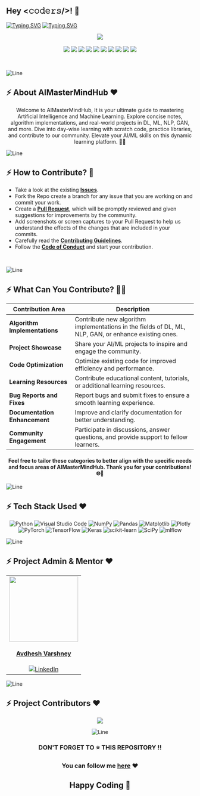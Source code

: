 <h2>Hey <𝚌𝚘𝚍𝚎𝚛𝚜/>! 👋</h2>

[![Typing SVG](https://readme-typing-svg.herokuapp.com?font=Fira+Code&size=60&pause=1000&center=true&vCenter=true&multiline=true&width=1000&height=100&lines=AI+Master+Mind+Hub)](https://git.io/typing-svg)
[![Typing SVG](https://readme-typing-svg.demolab.com?font=Comfortaa&size=75&pause=800&color=18b8d0&center=true&vCenter=true&width=2000&height=200&lines=MACHINE+LEARNING;DEEP+LEARNING;GENERATIVE+ADVERSARIAL+NETWORK;NATURAL+LANGUAGE+PROCESSING;PRACTICE+LIBRARIES;PYTHON+SCRIPTS;KAGGLE+COMPETITION;ARTIFICIAL+INTELLIGENCE)](https://git.io/typing-svg)

<div align="center">
 <p>
  <a href="https://www.buymeacoffee.com/avdheshvarshney">
    <img src="https://img.shields.io/badge/Buy%20Me%20a%20Coffee-ffdd00?style=for-the-badge&logo=buy-me-a-coffee&logoColor=black" />
  </a><br><br>
  <img src="https://img.shields.io/github/contributors/Avdhesh-Varshney/AIMasterMindHub?style=for-the-badge" />
  <img src="https://img.shields.io/github/last-commit/Avdhesh-Varshney/AIMasterMindHub?style=for-the-badge" />
  <img src="https://img.shields.io/github/issues-pr-closed/Avdhesh-Varshney/AIMasterMindHub?style=for-the-badge" />
  <img src="https://img.shields.io/github/issues-raw/Avdhesh-Varshney/AIMasterMindHub?style=for-the-badge" />
  <img src="https://img.shields.io/github/stars/Avdhesh-Varshney/AIMasterMindHub?style=for-the-badge" />
  <img src="https://img.shields.io/github/repo-size/Avdhesh-Varshney/AIMasterMindHub?style=for-the-badge" />
  <img src="https://img.shields.io/github/issues-closed-raw/Avdhesh-Varshney/AIMasterMindHub?style=for-the-badge" />
  <img src="https://img.shields.io/github/issues-pr-closed-raw/Avdhesh-Varshney/AIMasterMindHub?style=for-the-badge" />
  <img src="https://img.shields.io/github/license/Avdhesh-Varshney/AIMasterMindHub?style=for-the-badge" />
  <img src="https://img.shields.io/github/forks/Avdhesh-Varshney/AIMasterMindHub?style=for-the-badge" />
 </p>
</div>
<br>

![Line](https://user-images.githubusercontent.com/85225156/171937799-8fc9e255-9889-4642-9c92-6df85fb86e82.gif)

<!-- -------------------ABOUT SECTION---------------------- -->

## :zap: About AIMasterMindHub ❤️
<div align="center">
  Welcome to AIMasterMindHub, It is your ultimate guide to mastering Artificial Intelligence and Machine Learning. Explore concise notes, algorithm implementations, and real-world projects in DL, ML, NLP, GAN, and more. Dive into day-wise learning with scratch code, practice libraries, and contribute to our community. Elevate your AI/ML skills on this dynamic learning platform. 🚀🧠
</div>

![Line](https://user-images.githubusercontent.com/85225156/171937799-8fc9e255-9889-4642-9c92-6df85fb86e82.gif)


<!-- -------------------HOW YOU CAN CONTRIBUTE------------------------ -->
## :zap: How to Contribute? 🤔

- Take a look at the existing [**Issues**](https://github.com/Avdhesh-Varshney/AIMasterMindHub/issues). 
- Fork the Repo create a branch for any issue that you are working on and commit your work.
- Create a [**Pull Request**](https://github.com/Avdhesh-Varshney/AIMasterMindHub/pulls), which will be promptly reviewed and given suggestions for improvements by the community.
- Add screenshots or screen captures to your Pull Request to help us understand the effects of the changes that are included in your commits.
- Carefully read the [**Contributing Guidelines**](https://github.com/Avdhesh-Varshney/AIMasterMindHub/blob/main/CONTRIBUTING.md).
- Follow the [**Code of Conduct**](https://github.com/Avdhesh-Varshney/AIMasterMindHub/blob/main/CODE_OF_CONDUCT.md) and start your contribution.
<br>

![Line](https://user-images.githubusercontent.com/85225156/171937799-8fc9e255-9889-4642-9c92-6df85fb86e82.gif)


<!-- ------------------WHAT YOU CAN CONTRIBUTE---------------------- -->
## :zap: What Can You Contribute? 👩‍💻

<div align="center">

| **Contribution Area**             | **Description**                                                                                   |
| ----------------------------------|---------------------------------------------------------------------------------------------------|
| **Algorithm Implementations**     | Contribute new algorithm implementations in the fields of DL, ML, NLP, GAN, or enhance existing ones.|
| **Project Showcase**              | Share your AI/ML projects to inspire and engage the community.                                      |
| **Code Optimization**             | Optimize existing code for improved efficiency and performance.                                      |
| **Learning Resources**            | Contribute educational content, tutorials, or additional learning resources.                         |
| **Bug Reports and Fixes**         | Report bugs and submit fixes to ensure a smooth learning experience.                                  |
| **Documentation Enhancement**     | Improve and clarify documentation for better understanding.                                          |
| **Community Engagement**          | Participate in discussions, answer questions, and provide support to fellow learners.                |

#### Feel free to tailor these categories to better align with the specific needs and focus areas of AIMasterMindHub. Thank you for your contributions! 🌐🚀
</div>

![Line](https://user-images.githubusercontent.com/85225156/171937799-8fc9e255-9889-4642-9c92-6df85fb86e82.gif)

<!-- ------------TECH STACK USED---------------------- -->
## :zap: Tech Stack Used ❤️
<div align ="center">

  ![Python](https://img.shields.io/badge/python-3670A0?style=for-the-badge&logo=python&logoColor=ffdd54)
  ![Visual Studio Code](https://img.shields.io/badge/Visual%20Studio%20Code-0078d7.svg?style=for-the-badge&logo=visual-studio-code&logoColor=white)
  ![NumPy](https://img.shields.io/badge/numpy-%23013243.svg?style=for-the-badge&logo=numpy&logoColor=white)
  ![Pandas](https://img.shields.io/badge/pandas-%23150458.svg?style=for-the-badge&logo=pandas&logoColor=white)
  ![Matplotlib](https://img.shields.io/badge/Matplotlib-%23ffffff.svg?style=for-the-badge&logo=Matplotlib&logoColor=black)
  ![Plotly](https://img.shields.io/badge/Plotly-%233F4F75.svg?style=for-the-badge&logo=plotly&logoColor=white)
  ![PyTorch](https://img.shields.io/badge/PyTorch-%23EE4C2C.svg?style=for-the-badge&logo=PyTorch&logoColor=white)
  ![TensorFlow](https://img.shields.io/badge/TensorFlow-%23FF6F00.svg?style=for-the-badge&logo=TensorFlow&logoColor=white)
  ![Keras](https://img.shields.io/badge/Keras-%23D00000.svg?style=for-the-badge&logo=Keras&logoColor=white)
  ![scikit-learn](https://img.shields.io/badge/scikit--learn-%23F7931E.svg?style=for-the-badge&logo=scikit-learn&logoColor=white)
  ![SciPy](https://img.shields.io/badge/SciPy-%230C55A5.svg?style=for-the-badge&logo=scipy&logoColor=%white)
  ![mlflow](https://img.shields.io/badge/mlflow-%23d9ead3.svg?style=for-the-badge&logo=numpy&logoColor=blue)
</div>

![Line](https://user-images.githubusercontent.com/85225156/171937799-8fc9e255-9889-4642-9c92-6df85fb86e82.gif)


<!-- ----------------PROJECT ADMIN AND MENTOR SECTION------------------ -->
## :zap: Project Admin & Mentor ❤️
<div align="center">

  <table>
  <tr>
    <td align="center">
      <a href="https://github.com/Avdhesh-Varshney">
        <img src="https://github.com/Avdhesh-Varshney/CPMasterLog/assets/114330097/0b13fac7-e59d-40be-ac14-b76a28174e85" width=185px height=175px />
      </a></br> 
      <h4 style="color:red;"><a href="https://github.com/Avdhesh-Varshney">Avdhesh Varshney</a></h4>
      <a href="https://www.linkedin.com/in/avdhesh-varshney-5314a4233/">
        <img src="https://img.shields.io/badge/LinkedIn-0077B5?style=for-the-badge&logo=linkedin&logoColor=white" alt="LinkedIn" />
      </a>
  </tr>
  </table>
</div>

![Line](https://user-images.githubusercontent.com/85225156/171937799-8fc9e255-9889-4642-9c92-6df85fb86e82.gif)


<!-- -----------------PROJECT CONTRIBUTORS SECTION---------------------- -->
## :zap: Project Contributors ❤️
<div align="center">

  <a href="https://github.com/Avdhesh-Varshney/AIMasterMindHub/graphs/contributors">
    <img src="https://contrib.rocks/image?repo=Avdhesh-Varshney/AIMasterMindHub" />
  </a>
  <br>
  
![Line](https://user-images.githubusercontent.com/85225156/171937799-8fc9e255-9889-4642-9c92-6df85fb86e82.gif)

<!-- ------------BOTTOM SECTION---------------------- -->
### DON'T FORGET TO ⭐ THIS REPOSITORY !!

### You can follow me [here](https://github.com/Avdhesh-Varshney) ❤

## Happy Coding 👦
</div>
